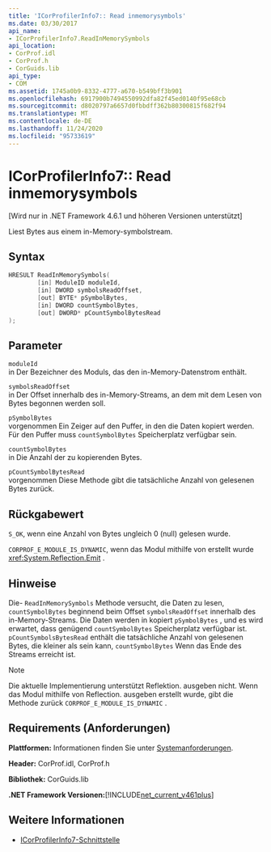 ```yaml
---
title: 'ICorProfilerInfo7:: Read inmemorysymbols'
ms.date: 03/30/2017
api_name:
- ICorProfilerInfo7.ReadInMemorySymbols
api_location:
- CorProf.idl
- CorProf.h
- CorGuids.lib
api_type:
- COM
ms.assetid: 1745a0b9-8332-4777-a670-b549bff3b901
ms.openlocfilehash: 6917900b7494550992dfa82f45ed0140f95e68cb
ms.sourcegitcommit: d8020797a6657d0fbbdff362b80300815f682f94
ms.translationtype: MT
ms.contentlocale: de-DE
ms.lasthandoff: 11/24/2020
ms.locfileid: "95733619"
---
```

# <a name="icorprofilerinfo7readinmemorysymbols"></a>ICorProfilerInfo7:: Read inmemorysymbols

[Wird nur in .NET Framework 4.6.1 und höheren Versionen unterstützt]  
  
 Liest Bytes aus einem in-Memory-symbolstream.  
  
## <a name="syntax"></a>Syntax  
  
```cpp  
HRESULT ReadInMemorySymbols(  
        [in] ModuleID moduleId,  
        [in] DWORD symbolsReadOffset,  
        [out] BYTE* pSymbolBytes,  
        [in] DWORD countSymbolBytes,  
        [out] DWORD* pCountSymbolBytesRead  
);  
```  
  
## <a name="parameters"></a>Parameter  

 `moduleId`  
 in Der Bezeichner des Moduls, das den in-Memory-Datenstrom enthält.  
  
 `symbolsReadOffset`  
 in Der Offset innerhalb des in-Memory-Streams, an dem mit dem Lesen von Bytes begonnen werden soll.  
  
 `pSymbolBytes`  
 vorgenommen Ein Zeiger auf den Puffer, in den die Daten kopiert werden. Für den Puffer muss `countSymbolBytes` Speicherplatz verfügbar sein.  
  
 `countSymbolBytes`  
 in Die Anzahl der zu kopierenden Bytes.  
  
 `pCountSymbolBytesRead`  
 vorgenommen Diese Methode gibt die tatsächliche Anzahl von gelesenen Bytes zurück.  
  
## <a name="return-value"></a>Rückgabewert  

 `S_OK`, wenn eine Anzahl von Bytes ungleich 0 (null) gelesen wurde.  
  
 `CORPROF_E_MODULE_IS_DYNAMIC`, wenn das Modul mithilfe von erstellt wurde <xref:System.Reflection.Emit> .  
  
## <a name="remarks"></a>Hinweise  

 Die- `ReadInMemorySymbols` Methode versucht, die Daten zu lesen, `countSymbolBytes` beginnend beim Offset      `symbolsReadOffset` innerhalb des in-Memory-Streams. Die Daten werden in kopiert `pSymbolBytes` , und es wird erwartet, dass genügend `countSymbolBytes` Speicherplatz verfügbar ist.     `pCountSymbolsBytesRead` enthält die tatsächliche Anzahl von gelesenen Bytes, die kleiner als sein kann, `countSymbolBytes` Wenn das Ende des Streams erreicht ist.  
  
> [!NOTE]
> Die aktuelle Implementierung unterstützt Reflektion. ausgeben nicht. Wenn das Modul mithilfe von Reflection. ausgeben erstellt wurde, gibt die Methode zurück `CORPROF_E_MODULE_IS_DYNAMIC` .  
  
## <a name="requirements"></a>Requirements (Anforderungen)  

 **Plattformen:** Informationen finden Sie unter [Systemanforderungen](../../get-started/system-requirements.md).  
  
 **Header:** CorProf.idl, CorProf.h  
  
 **Bibliothek:** CorGuids.lib  
  
 **.NET Framework Versionen:**[!INCLUDE[net_current_v461plus](../../../../includes/net-current-v461plus-md.md)]  
  
## <a name="see-also"></a>Weitere Informationen

- [ICorProfilerInfo7-Schnittstelle](icorprofilerinfo7-interface.md)
